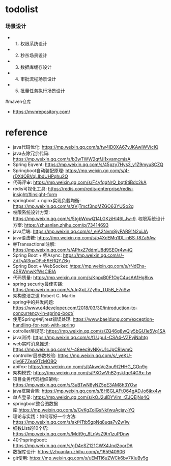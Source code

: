 # todolist
### 场景设计
- 1. 权限系统设计 
- 2. 秒杀场景设计
- 3. 数据库缓存设计
- 4. 审批流程场景设计
- 5. 批量任务执行场景设计    

#maven仓库
- https://mvnrepository.com/

# reference
- java代码优化: https://mp.weixin.qq.com/s/tw4lD0XA67yJKAwIWVicIQ
- java去除冗余代码: https://mp.weixin.qq.com/s/b3wTWW2qtfJi1xvamcmisA
- Spring Eqvent: https://mp.weixin.qq.com/s/45pzy7Hys3_y1Z9myu8CZQ
- Springboot自动装配原理: https://mp.weixin.qq.com/s/4-rDXdQBVqLIbdUHPqhu2Q
- 代码评审: https://mp.weixin.qq.com/s/F4yfqqNrQ_bqt8tiBdc2kA
- redis可视化工具: https://redis.com/redis-enterprise/redis-insight/#insight-form
- springboot + nginx实现负载均衡: https://mp.weixin.qq.com/s/zVjTmcf3noMZGO63YUSo2g
- 权限系统设计方案: https://mp.weixin.qq.com/s/5tgbWxwQ14LGKziHl46LJw-9. 权限系统设计方案: https://zhuanlan.zhihu.com/p/73414693
- java后端: https://mp.weixin.qq.com/s/_eiA2Nvm8jyPAR91N2uiJA
- java语法糖: https://mp.weixin.qq.com/s/o4XdEMq1DL-nBS-f8Za5Aw
- @Transactional注解: https://mp.weixin.qq.com/s/APhxZ7ddmU8d9SEOr4w-iQ
- Spring Boot + @Async: https://mp.weixin.qq.com/s/-ZdTyAl3qxOPcE9ERQYZBg
- Spring Boot + WebSocket: https://mp.weixin.qq.com/s/rNdEhs-4SRWmwKfWsClBIA
- 代码质量: https://mp.weixin.qq.com/s/KppxB0F1OgC4usAA1Hg8kw
- spring security最佳实践: https://mp.weixin.qq.com/s/rJqXpL7Zy9q_TU5B_E7nSw
- 架构整洁之道 Robert C. Martin
- spring中的并发问题: https://www.e4developer.com/2018/03/30/introduction-to-concurrency-in-spring-boot/
- 使用Spring中的rest错误处理: https://www.baeldung.com/exception-handling-for-rest-with-spring
- cotroller层规范: https://mp.weixin.qq.com/s/ZQ46g8wQjy5bGU1e5Vq1SA
- java测试: https://mp.weixin.qq.com/s/fLUpuL-CSA4-VZPyjNahtg
- web实时消息推送: https://mp.weixin.qq.com/s/-48eec9vNKyU1cJpCRIwmQ
- controller层参数校验: https://mp.weixin.qq.com/s/_yeKU-djy6F7Zea9TzMOBQ
- apifox: https://mp.weixin.qq.com/s/tAkwoVc2pu9t2HHG_GOn9g
- 架构模式: https://mp.weixin.qq.com/s/PXGwVhB2gskfqe14G9x-fw
- 项目业务代码组织架构: https://mp.weixin.qq.com/s/3uBTwN8yNZ5pE3AM8h3YOw
- java框架合集: https://mp.weixin.qq.com/s/8H8GLAFtO64gADJo6jkx4w
- 单点登录: https://mp.weixin.qq.com/s/kOJ2ulDYVim_rZJQEjNs4Q
- springboot整合图数据库:https://mp.weixin.qq.com/s/CvKgZolGsNkfwuAcjay-YQ
- 理论与实践：如何写好一个方法: https://mp.weixin.qq.com/s/akf4Ttb5gpNq8uqa7vZw1w
- 细数List的10个坑: https://mp.weixin.qq.com/s/Mdt9g_8LnVsZ9tn1zuPDnw
- 40个springboot: https://mp.weixin.qq.com/s/gD4eSZ121CWX4Jnd2oorDA
- 数据库设计: https://zhuanlan.zhihu.com/p/165940906
- git使用: https://mp.weixin.qq.com/s/uEMTl6uZWCk6bv7KiuBy5g

